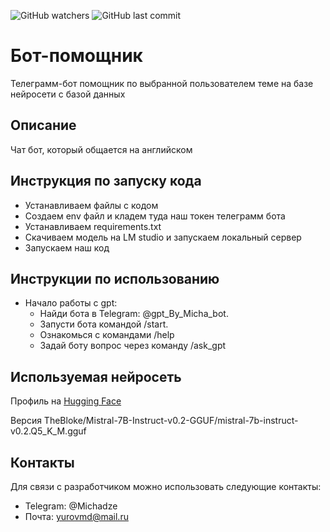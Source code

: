 ![GitHub watchers](https://img.shields.io/github/watchers/Micha-8/Gpt_bot?style=flat)
![GitHub last commit](https://img.shields.io/github/last-commit/Micha-8/Gpt_bot)
# Бот-помощник
 Телеграмм-бот помощник по выбранной пользователем теме на базе нейросети с базой данных


## Описание

Чат бот, который общается на английском

## Инструкция по запуску кода
- Устанавливаем файлы с кодом
- Создаем env файл и кладем туда наш токен телеграмм бота
- Устанавливаем requirements.txt
- Скачиваем модель на LM studio и запускаем локальный сервер
- Запускаем наш код

## Инструкции по использованию
- Начало работы с gpt:
  - Найди бота в Telegram: @gpt_By_Micha_bot.
  - Запусти бота командой /start.
  - Ознакомься с командами /help
  - Задай боту вопрос через команду /ask_gpt


## Используемая нейросеть
Профиль на [Hugging Face](https://huggingface.co/TheBloke/Mistral-7B-Instruct-v0.2-GGUF)

Версия TheBloke/Mistral-7B-Instruct-v0.2-GGUF/mistral-7b-instruct-v0.2.Q5_K_M.gguf

## Контакты
Для связи с разработчиком можно использовать следующие контакты:

- Telegram: @Michadze
- Почта: yurovmd@mail.ru
